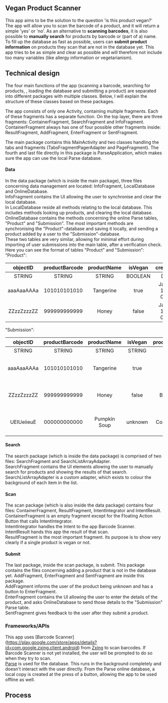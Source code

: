 ## Vegan Product Scanner
This app aims to be the solution to the question 'is this product vegan?'  
The app will allow you to scan the barcode of a product, and it will return a
 simple 'yes' or 'no'.  As an alternative to **scanning barcodes**, it is also
 possible to **manually search** for products by barcode or (part of a) name.  
To fill up the database as fast as possible, users can **submit product
 information** on products they scan that are not in the database yet. This app
 tries to be as simple and clear as possible and will therefore not include too
 many variables (like allergy information or vegetarianism).  

## Technical design
The four main functions of the app (scanning a barcode, searching for products,
 , loading the database and submitting a product) are separated into different
 packages with multiple classes. Below, I will explain the structure of these
 classes based on these packages.  
 
The app consists of only one Activity, containing multiple fragments. Each of
 these fragments has a separate function. On the top layer, there are three
 fragments: ContainerFragment, SearchFragment and InfoFragment.
 ContainerFragment always has one of four possible other fragments inside:
ResultFragment, AddFragment, EnterFragment or SentFragment.  

The main package contains this MainActivity and two classes handling the tabs
 and fragments (TabsFragmentPagerAdapter and PageFragment).  The fourth and last
 file directly in this package is ParseApplication, which makes sure the app can
 use the local Parse database.  

#### Data
In the data package (which is inside the main package), three files concerning
 data management are located: InfoFragment, LocalDatabase and OnlineDatabase.  
InfoFragment contains the UI allowing the user to synchronise and clear the
 local database.  
In LocalDatabase reside all methods relating to the local database. This
 includes methods looking up products, and clearing the local database.  
OnlineDatabase contains the methods concerning the online Parse tables,
 "Product" and "Submission". The most important methods are synchronising the
 "Product"-database and saving it locally, and sending a product added by a user
 to the "Submission"-database.  
These two tables are very similar, allowing for minimal effort during
importing of user submissions into the main table, after a verification
 check. Here you can see the format of tables "Product" and "Submission":  
"Product":

|  objectID  | productBarcode | productName | isVegan |      createdAt      |      updatedAt      |     ACL     |
|:----------:|:--------------:|:-----------:|:-------:|:-------------------:|:-------------------:|:-----------:|
|   STRING   |     STRING     |    STRING   | BOOLEAN |        DATE         |        DATE         |     ACL     |
| aaaAaaAAAa |  101010101010  |  Tangerine  |   true  | Jan 01, 1900, 00:01 | Jan 01, 1900, 00:11 | Public Read |
| ZZzzZzzzZZ |  999999999999  |    Honey    |  false  | Jan 01, 1900, 00:01 | Jan 01, 1900, 00:11 | Public Read |

"Submission":

|  objectID  | productBarcode |  productName | isVegan | productComment |      createdAt      |      updatedAt      |          ACL          |
|:----------:|:--------------:|:------------:|:-------:|:--------------:|:-------------------:|:-------------------:|:---------------------:|
|   STRING   |     STRING     |     STRING   |  STRING |     STRING     |        DATE         |        DATE         |          ACL          |
| aaaAaaAAAa |  101010101010  |   Tangerine  |   true  |  It is a fruit | Jan 01, 1900, 00:01 | Jan 01, 1900, 00:11 | Public Read and Write |
| ZZzzZzzzZZ |  999999999999  |     Honey    |  false  |  Bees make it  | Jan 01, 1900, 00:01 | Jan 01, 1900, 00:11 | Public Read and Write |
| UEIUeiieuE |  000000000000  | Pumpkin Soup | unknown | Could be cream | Jan 01, 1900, 00:01 | Jan 01, 1900, 00:11 | Public Read and Write |

#### Search
The search package (which is inside the data package) is comprised of two files:
 SearchFragment and SearchListArrayAdapter.  
SearchFragment contains the UI elements allowing the user to manually search for
 products and showing the results of that search.  
SearchListArrayAdapter is a custom adapter, which exists to colour the
 background of each item in the list.  

#### Scan
The scan package (which is also inside the data package) contains four files:
 ContainerFragment, ResultFragment, IntentIntegrator and IntentResult.  
ContainerFragment is an empty fragment except for the Floating Action Button
 that calls IntentIntegrator.  
IntentIntegrator handles the Intent to the app Barcode Scanner.  
IntentResult hands this app the result of that scan.  
ResultFragment is the most important fragment. Its purpose is to show very
 clearly if a single product is vegan or not.  

#### Submit
The last package, inside the scan package, is submit. This package contains the
 files concerning adding a product that is not in the database yet. AddFragment,
 EnterFragment and SentFragment are inside this package.  
AddFragment informs the user of the product being unknown and has a button to
 EnterFragment.  
EnterFragment contains the UI allowing the user to enter the details of the
 product, and asks OnlineDatabase to send those details to the "Submission"
 Parse table.  
SentFragment gives feedback to the user after they submit a product.  

### Frameworks/APIs
This app uses [Barcode Scanner]
(https://play.google.com/store/apps/details?id=com.google.zxing.client.android) 
 from [Zxing](https://github.com/zxing/zxing) to scan barcodes. If Barcode
 Scanner is not yet installed, the user will be prompted to do so when they
 try to scan.  
[Parse](https://www.parse.com/) is used for the database. This runs in the
background completely and doesn't interact with the user directly. From the
Parse online database, a local copy is created at the press of a button,
allowing the app to be used offline as well.  

## Process
